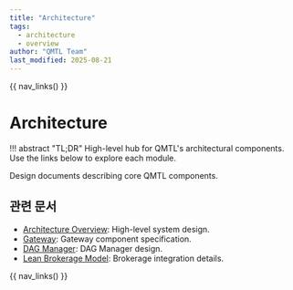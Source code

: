 ```yaml
---
title: "Architecture"
tags:
  - architecture
  - overview
author: "QMTL Team"
last_modified: 2025-08-21
---
```


{{ nav_links() }}

# Architecture

!!! abstract "TL;DR"
    High-level hub for QMTL's architectural components. Use the links below to explore each module.

Design documents describing core QMTL components.

## 관련 문서
- [Architecture Overview](architecture.md): High-level system design.
- [Gateway](gateway.md): Gateway component specification.
- [DAG Manager](dag-manager.md): DAG Manager design.
- [Lean Brokerage Model](lean_brokerage_model.md): Brokerage integration details.

{{ nav_links() }}

